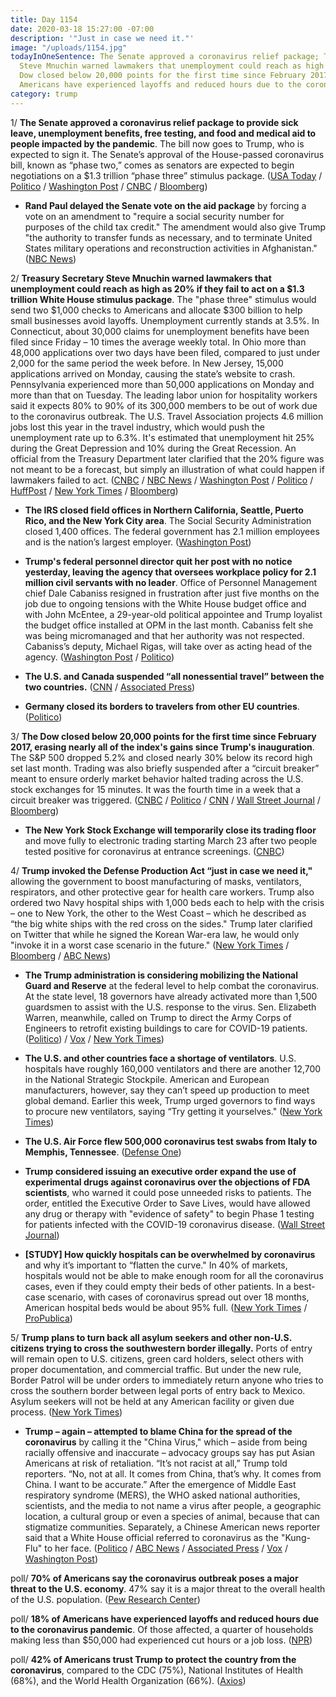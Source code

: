 ```yaml
---
title: Day 1154
date: 2020-03-18 15:27:00 -07:00
description: '"Just in case we need it."'
image: "/uploads/1154.jpg"
todayInOneSentence: The Senate approved a coronavirus relief package; Treasury Secretary
  Steve Mnuchin warned lawmakers that unemployment could reach as high as 20%; the
  Dow closed below 20,000 points for the first time since February 2017; and 18% of
  Americans have experienced layoffs and reduced hours due to the coronavirus pandemic.
category: trump
---
```


1/ **The Senate approved a coronavirus relief package to provide sick leave, unemployment benefits, free testing, and food and medical aid to people impacted by the pandemic**. The bill now goes to Trump, who is expected to sign it. The Senate’s approval of the House-passed coronavirus bill, known as “phase two,” comes as senators are expected to begin negotiations on a $1.3 trillion “phase three” stimulus package. ([USA Today](https://www.usatoday.com/story/news/politics/2020/03/18/coronavirus-senate-vote-expected-house-sick-leave-testing-bill/5076063002/) / [Politico](https://www.politico.com/news/2020/03/18/congress-emergency-coronavirus-stimulus-package-135444) / [Washington Post](https://www.washingtonpost.com/business/2020/03/18/trump-coronavirus-economic-plan/) / [CNBC](https://www.cnbc.com/2020/03/18/coronavirus-updates-senate-passes-paid-leave-relief-bill.html) / [Bloomberg](https://www.bloomberg.com/news/articles/2020-03-18/senate-passes-virus-relief-bill-plans-for-even-bigger-stimulus?srnd=premium&sref=MIBMEEoj))

* **Rand Paul delayed the Senate vote on the aid package** by forcing a vote on an amendment to "require a social security number for purposes of the child tax credit." The amendment would also give Trump "the authority to transfer funds as necessary, and to terminate United States military operations and reconstruction activities in Afghanistan." ([NBC News](https://www.nbcnews.com/politics/congress/senate-coronavirus-bill-vote-delayed-after-rand-paul-pushes-doomed-n1162356))

2/ **Treasury Secretary Steve Mnuchin warned lawmakers that unemployment could reach as high as 20% if they fail to act on a $1.3 trillion White House stimulus package**. The "phase three" stimulus would send two $1,000 checks to Americans and allocate $300 billion to help small businesses avoid layoffs. Unemployment currently stands at 3.5%. In Connecticut, about 30,000 claims for unemployment benefits have been filed since Friday – 10 times the average weekly total. In Ohio more than 48,000 applications over two days have been filed, compared to just under 2,000 for the same period the week before. In New Jersey, 15,000 applications arrived on Monday, causing the state’s website to crash. Pennsylvania experienced more than 50,000 applications on Monday and more than that on Tuesday. The leading labor union for hospitality workers said it expects 80% to 90% of its 300,000 members to be out of work due to the coronavirus outbreak. The U.S. Travel Association projects 4.6 million jobs lost this year in the travel industry, which would push the unemployment rate up to 6.3%. It's estimated that unemployment hit 25% during the Great Depression and 10% during the Great Recession. An official from the Treasury Department later clarified that the 20% figure was not meant to be a forecast, but simply an illustration of what could happen if lawmakers failed to act. ([CNBC](https://www.cnbc.com/2020/03/18/mnuchin-warns-senators-of-20percent-us-unemployment-without-coronavirus-rescue-source-says.html) / [NBC News](https://www.nbcnews.com/politics/congress/coronavirus-trump-administration-warns-20-percent-unemployment-rate-n1162601) / [Washington Post](https://www.washingtonpost.com/business/2020/03/18/unemployment-insurance-coronavirus/) / [Politico](https://www.politico.com/news/2020/03/17/coronavirus-layoffs-america-unemployment-134819) / [HuffPost](https://www.huffpost.com/entry/hospitality-workers-union-90-percent-may-lose-jobs_n_5e724b1bc5b63c3b6488efb2) / [New York Times](https://www.nytimes.com/2020/03/17/business/economy/coronavirus-layoffs.html) / [Bloomberg](https://www.bloomberg.com/news/articles/2020-03-18/u-s-jobless-claims-poised-for-historic-surge-amid-virus-layoffs?sref=MIBMEEoj))

* **The IRS closed field offices in Northern California, Seattle, Puerto Rico, and the New York City area**. The Social Security Administration closed 1,400 offices. The federal government has 2.1 million employees and is the nation’s largest employer. ([Washington Post](https://www.washingtonpost.com/politics/irs-and-social-security-close-field-offices-across-the-country-as-federal-services-start-contracting-to-contain-the-coronovirus/2020/03/17/b612958e-6864-11ea-9923-57073adce27c_story.html))

* **Trump's federal personnel director quit her post with no notice yesterday, leaving the agency that oversees workplace policy for 2.1 million civil servants with no leader**. Office of Personnel Management chief Dale Cabaniss resigned in frustration after just five months on the job due to ongoing tensions with the White House budget office and with John McEntee, a 29-year-old political appointee and Trump loyalist the budget office installed at OPM in the last month. Cabaniss felt she was being micromanaged and that her authority was not respected. Cabaniss’s deputy, Michael Rigas, will take over as acting head of the agency. ([Washington Post](https://www.washingtonpost.com/politics/federal-personnel-chief-quits-abruptly-in-the-midst-of-coronarivus-planning-for-the-workforce-of-21-million/2020/03/17/9f9dce98-689d-11ea-b313-df458622c2cc_story.html) / [Politico](https://www.politico.com/news/2020/03/17/dale-cabaniss-high-school-white-house-134541))

* **The U.S. and Canada suspended “all nonessential travel” between the two countries.** ([CNN](https://www.cnn.com/2020/03/17/politics/us-canada-suspend-travel/index.html) / [Associated Press](https://apnews.com/47f7d6b0de23ad98a6742aa725b30435))

* **Germany closed its borders to travelers from other EU countries**. ([Politico](https://www.politico.eu/article/germany-closing-borders-to-eu-travelers-minister-says/))

3/ **The Dow closed below 20,000 points for the first time since February 2017, erasing nearly all of the index's gains since Trump's inauguration**. The S&P 500 dropped 5.2% and closed nearly 30% below its record high set last month. Trading was also briefly suspended after a “circuit breaker” meant to ensure orderly market behavior halted trading across the U.S. stock exchanges for 15 minutes. It was the fourth time in a week that a circuit breaker was triggered. ([CNBC](https://www.cnbc.com/2020/03/17/stock-futures-fall-slightly-after-market-rebounds-on-hopes-for-1-trillion-stimulus.html) / [Politico](https://www.politico.com/news/2020/03/18/donald-trump-stock-market-dip-135807) / [CNN](https://www.cnn.com/2020/03/18/investing/stocks-erase-trump-gains/index.html) / [Wall Street Journal](https://www.wsj.com/articles/markets-enter-new-phasewhere-cash-is-all-that-matters-11584546863) / [Bloomberg](https://www.bloomberg.com/news/articles/2020-03-17/asia-to-extend-stock-rally-after-u-s-shares-gain-markets-wrap?srnd=premium&sref=MIBMEEoj))

* **The New York Stock Exchange will temporarily close its trading floor** and move fully to electronic trading starting March 23 after two people tested positive for coronavirus at entrance screenings. ([CNBC](https://www.cnbc.com/2020/03/18/nyse-to-temporarily-close-trading-floor-move-to-electronic-trading-because-of-coronavirus.html))

4/ **Trump invoked the Defense Production Act “just in case we need it,"** allowing the government to boost manufacturing of masks, ventilators, respirators, and other protective gear for health care workers. Trump also ordered two Navy hospital ships with 1,000 beds each to help with the crisis – one to New York, the other to the West Coast – which he described as “the big white ships with the red cross on the sides." Trump later clarified on Twitter that while he signed the Korean War-era law, he would only "invoke it in a worst case scenario in the future." ([New York Times](https://www.nytimes.com/2020/03/18/world/coronavirus-news.html) / [Bloomberg](https://www.bloomberg.com/news/articles/2020-03-17/australia-curbs-travel-u-s-cases-in-50-states-virus-update) / [ABC News](https://abcnews.go.com/amp/Politics/trump-signed-defense-production-act-case/story?id=69670828))

* **The Trump administration is considering mobilizing the National Guard and Reserve** at the federal level to help combat the coronavirus. At the state level, 18 governors have already activated more than 1,500 guardsmen to assist with the U.S. response to the virus. Sen. Elizabeth Warren, meanwhile, called on Trump to direct the Army Corps of Engineers to retrofit existing buildings to care for COVID-19 patients. ([Politico](https://www.politico.com/news/2020/03/17/trump-national-guard-coronavirus-134434)) / [Vox](https://www.vox.com/2020/3/18/21184912/coronavirus-elizabeth-warren-trump-army-corps-engineers) / [New York Times](https://www.nytimes.com/2020/03/17/us/politics/coronavirus-government-army-corps.html))

* **The U.S. and other countries face a shortage of ventilators**. U.S. hospitals have roughly 160,000 ventilators and there are another 12,700 in the National Strategic Stockpile. American and European manufacturers, however, say they can’t speed up production to meet global demand. Earlier this week, Trump urged governors to find ways to procure new ventilators, saying “Try getting it yourselves." ([New York Times](https://www.nytimes.com/2020/03/18/business/coronavirus-ventilator-shortage.html))

* **The U.S. Air Force flew 500,000 coronavirus test swabs from Italy to Memphis, Tennessee**. ([Defense One](https://www.defenseone.com/threats/2020/03/us-air-force-flew-half-million-coronavirus-test-kits-italy-tennessee/163879/))

* **Trump considered issuing an executive order expand the use of experimental drugs against coronavirus over the objections of FDA scientists**, who warned it could pose unneeded risks to patients. The order, entitled the Executive Order to Save Lives, would have allowed any drug or therapy with "evidence of safety" to begin Phase 1 testing for patients infected with the COVID-19 coronavirus disease. ([Wall Street Journal](https://www.wsj.com/articles/trump-sought-to-expand-virus-drug-tests-over-fda-objections-11584545251))

* **\[STUDY\] How quickly hospitals can be overwhelmed by coronavirus** and why it’s important to “flatten the curve." In 40% of markets, hospitals would not be able to make enough room for all the coronavirus cases, even if they could empty their beds of other patients. In a best-case scenario, with cases of coronavirus spread out over 18 months, American hospital beds would be about 95% full. ([New York Times](https://www.nytimes.com/interactive/2020/03/17/upshot/hospital-bed-shortages-coronavirus.html) / [ProPublica](https://projects.propublica.org/graphics/covid-hospitals))

5/ **Trump plans to turn back all asylum seekers and other non-U.S. citizens trying to cross the southwestern border illegally.** Ports of entry will remain open to U.S. citizens, green card holders, select others with proper documentation, and commercial traffic. But under the new rule, Border Patrol will be under orders to immediately return anyone who tries to cross the southern border between legal ports of entry back to Mexico. Asylum seekers will not be held at any American facility or given due process. ([New York Times](https://www.nytimes.com/2020/03/17/us/politics/trump-coronavirus-mexican-border.html))

* **Trump – again – attempted to blame China for the spread of the coronavirus** by calling it the "China Virus," which – aside from being racially offensive and inaccurate – advocacy groups say has put Asian Americans at risk of retaliation. “It’s not racist at all,” Trump told reporters. “No, not at all. It comes from China, that’s why. It comes from China. I want to be accurate.” After the emergence of Middle East respiratory syndrome (MERS), the WHO asked national authorities, scientists, and the media to not name a virus after people, a geographic location, a cultural group or even a species of animal, because that can stigmatize communities. Separately, a Chinese American news reporter said that a White House official referred to coronavirus as the "Kung-Flu" to her face. ([Politico](https://www.politico.com/news/2020/03/18/trump-pandemic-drumbeat-coronavirus-135392) / [ABC News](https://abcnews.go.com/Politics/seeking-place-blame-trump-term-covid-19-advocacy/story?id=69662692) / [Associated Press](https://apnews.com/a7c233f0b3bcdb72c06cca6271ba6713) / [Vox](https://www.vox.com/2020/3/18/21185478/coronavirus-usa-trump-chinese-virus) / [Washington Post](https://www.washingtonpost.com/world/2020/03/18/coronavirus-latest-news/))

poll/ **70% of Americans say the coronavirus outbreak poses a major threat to the U.S. economy**. 47% say it is a major threat to the overall health of the U.S. population. ([Pew Research Center](https://www.people-press.org/2020/03/18/u-s-public-sees-multiple-threats-from-the-coronavirus-and-concerns-are-growing/))

poll/ **18% of Americans have experienced layoffs and reduced hours due to the coronavirus pandemic**. Of those affected, a quarter of households making less than $50,000 had experienced cut hours or a job loss. ([NPR](https://www.npr.org/2020/03/17/817158521/poll-nearly-1-in-5-households-have-lost-work-because-of-pandemic))

poll/ **42% of Americans trust Trump to protect the country from the coronavirus**, compared to the CDC (75%), National Institutes of Health (68%), and the World Health Organization (66%). ([Axios](https://www.axios.com/coronavirus-axios-surveymonkey-poll-6cec0f29-bff2-4d1e-bcc8-811e7981f0fe.html))